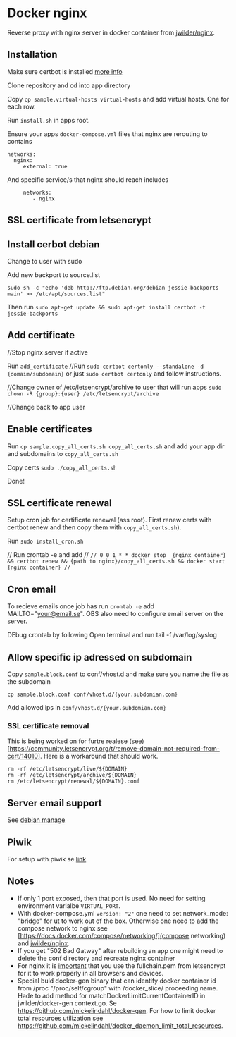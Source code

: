 # Docker nginx

Reverse proxy with nginx server in docker container from [jwilder/nginx](https://github.com/jwilder/nginx-proxy).

## Installation

Make sure certbot is installed [more info](https://letsencrypt.org/getting-started/)

Clone repository and cd into app directory

Copy `cp sample.virtual-hosts virtual-hosts` and add virtual hosts. One for each row.

Run `install.sh` in apps root.  

Ensure your apps `docker-compose.yml` files that nginx are rerouting to contains 
```
networks:
  nginx:
     external: true

```

And specific service/s that nginx should reach includes 
```
     networks:
        - nginx
```


## SSL certificate from letsencrypt

## Install cerbot debian
Change to user with sudo

Add new backport to source.list 
```
sudo sh -c "echo 'deb http://ftp.debian.org/debian jessie-backports main' >> /etc/apt/sources.list"
```
Then run `sudo apt-get update && sudo apt-get install certbot -t jessie-backports`

## Add certificate

//Stop nginx server if active

Run `add_certificate`
//Run `sudo certbot certonly --standalone -d {domaim/subdomain}` or just `sudo certbot certonly` and follow instructions.

//Change owner of /etc/letsencrypt/archive to user that will run apps `sudo chown -R {group}:{user} /etc/letsencrypt/archive`

//Change back to app user

## Enable certificates

Run `cp sample.copy_all_certs.sh copy_all_certs.sh` and add your app dir and subdomains to `copy_all_certs.sh`

Copy certs `sudo ./copy_all_certs.sh`

Done!
 
## SSL certificate renewal

Setup cron job for certificate renewal (ass root). First renew certs with certbot renew and then copy them with 
`copy_all_certs.sh`). 

Run `sudo install_cron.sh`

// Run crontab -e and add 
// ```
// 0 0 1 * * docker stop  {nginx container} && certbot renew && {path to nginx}/copy_all_certs.sh && docker start {nginx container}
// ```

## Cron email
To recieve emails once job has run `crontab -e` add MAILTO="your@email.se". OBS also 
need to configure email server on the server.

DEbug crontab by following Open terminal and run tail -f /var/log/syslog

## Allow specific ip adressed on subdomain

Copy `sample.block.conf` to conf/vhost.d and make sure you name the file
as the subdomain

`cp sample.block.conf conf/vhost.d/{your.subdomian.com}`

Add allowed ips in `conf/vhost.d/{your.subdomian.com}` 

### SSL certificate removal
This is being worked on for furtre realese (see)[https://community.letsencrypt.org/t/remove-domain-not-required-from-cert/14010].
Here is a workaround that should work.

```
rm -rf /etc/letsencrypt/live/${DOMAIN}
rm -rf /etc/letsencrypt/archive/${DOMAIN}
rm /etc/letsencrypt/renewal/${DOMAIN}.conf
```
## Server email support
See [debian manage](https://github.com/mickelindahl/debian_manage)

## Piwik
For setup with piwik se [link](https://github.com/mickelindahl/docker_piwik)

## Notes
- If only 1 port exposed, then that port is used. No need for setting environment varialbe `VIRTUAL_PORT`.
- With docker-compose.yml `version: "2"` one need to set network_mode: "bridge" for ut to work out of the box. 
Otherwise one need to add the compose network  to nginx see [https://docs.docker.com/compose/networking/](compose networking) 
and [jwilder/nginx](https://github.com/jwilder/nginx-proxy).
- If you get "502 Bad Gatway" after rebuilding an app one might need to delete the conf directory and 
recreate nginx container
- For nginx it is [important](https://support.dnsimple.com/articles/what-is-ssl-certificate-chain/) 
  that you use the fullchain.pem from letsencrypt for it to work properly in all browsers and devices. 
- Special buld docker-gen binary that can identify docker container id from /proc "/proc/self/cgroup" 
  with /docker_slice/ proceeding name. Hade to add method for matchDockerLimitCurrentContainerID in 
  jwilder/docker-gen context.go. Se https://github.com/mickelindahl/docker-gen. For how to limit docker total 
  resources utilization see https://github.com/mickelindahl/docker_daemon_limit_total_resources. 
